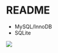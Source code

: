 # README

- MySQL/InnoDB
- SQLite

![](https://luo0412.oss-cn-hangzhou.aliyuncs.com/1696602075964-Zw7wTbw8sB7J-image.png)